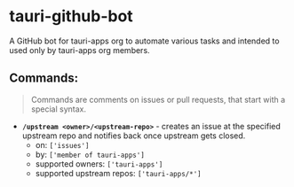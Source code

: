 # tauri-github-bot
A GitHub bot for tauri-apps org to automate various tasks and intended to used only by tauri-apps org members.

## Commands:
> Commands are comments on issues or pull requests, that start with a special syntax.
- **`/upstream <owner>/<upstream-repo>`** - creates an issue at the specified upstream repo and notifies back once upstream gets closed.
  - on: `['issues']`
  - by: `['member of tauri-apps']`
  - supported owners: `['tauri-apps']`
  - supported upstream repos: `['tauri-apps/*']`
